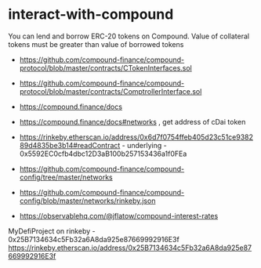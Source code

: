 # interact-with-compound
You can lend and borrow ERC-20 tokens on Compound. Value of collateral tokens must be greater than value of borrowed tokens

* https://github.com/compound-finance/compound-protocol/blob/master/contracts/CTokenInterfaces.sol
* https://github.com/compound-finance/compound-protocol/blob/master/contracts/ComptrollerInterface.sol

* https://compound.finance/docs
* https://compound.finance/docs#networks , get address of cDai token
* https://rinkeby.etherscan.io/address/0x6d7f0754ffeb405d23c51ce938289d4835be3b14#readContract - underlying - 0x5592EC0cfb4dbc12D3aB100b257153436a1f0FEa

* https://github.com/compound-finance/compound-config/tree/master/networks
* https://github.com/compound-finance/compound-config/blob/master/networks/rinkeby.json
* https://observablehq.com/@jflatow/compound-interest-rates

MyDefiProject on rinkeby - 0x25B7134634c5Fb32a6A8da925e87669992916E3f
https://rinkeby.etherscan.io/address/0x25B7134634c5Fb32a6A8da925e87669992916E3f